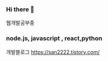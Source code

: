 ### Hi there 👋


웹개발공부중
<h3>node.js, javascript , react,python</h3>

개발블로그
https://san2222.tistory.com/
